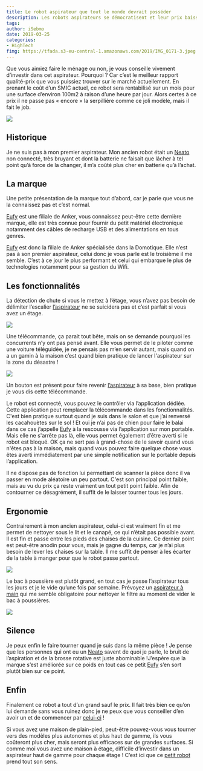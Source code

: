 ```yaml
---
title: Le robot aspirateur que tout le monde devrait posséder
description: Les robots aspirateurs se démocratisent et leur prix baissent, voici un robot aux prestations très honorables au regard de son prix. 
tags: 
author: iSebmo
date: 2019-03-25
categories: 
- HighTech
fimg: https://tfada.s3-eu-central-1.amazonaws.com/2019/IMG_0171-3.jpeg
---
```


Que vous aimiez faire le ménage ou non, je vous conseille vivement d’investir dans cet aspirateur. Pourquoi ? Car c’est le meilleur rapport qualité-prix que vous puissiez trouver sur le marché actuellement. En prenant le coût d’un SMIC actuel, ce robot sera rentabilisé sur un mois pour une surface d’environ 100m2 à raison d’une heure par jour. 
Alors certes à ce prix il ne passe pas « encore » la serpillière comme ce joli modèle, mais il fait le job.

![](https://tfada.s3-eu-central-1.amazonaws.com/2019/IMG_0172.jpeg)

## Historique

Je ne suis pas à mon premier aspirateur. Mon ancien robot était un [Neato](https://amzn.to/2URRMLG) non connecté, très bruyant et dont la batterie ne faisait que lâcher à tel point qu’à force de la changer, il m’a coûté plus cher en batterie qu’à l’achat.

## La marque

Une petite présentation de la marque tout d’abord, car je parie que vous ne la connaissez pas et c’est normal.

[Eufy](https://amzn.to/2JzPpfb) est une filiale de Anker, vous connaissez peut-être cette dernière marque, elle est très connue pour fournir du petit matériel électronique notamment des câbles de recharge USB et des alimentations en tous genres.

[Eufy](https://amzn.to/2JzPpfb) est donc la filiale de Anker spécialisée dans la Domotique. Elle n’est pas à son premier aspirateur, celui donc je vous parle est le troisième il me semble. C’est à ce jour le plus performant et celui qui embarque le plus de technologies notamment pour sa gestion du Wifi.

## Les fonctionnalités

La détection de chute si vous le mettez à l’étage, vous n’avez pas besoin de délimiter l’escalier [l’aspirateur](https://amzn.to/2JzPpfb) ne se suicidera pas et c’est parfait si vous avez un étage.

![](https://tfada.s3-eu-central-1.amazonaws.com/2019/IMG_0170-3.jpg)

Une télécommande, ça parait tout bête, mais on se demande pourquoi les concurrents n’y ont pas pensé avant. Elle vous permet de le piloter comme une voiture téléguidée, je ne pensais pas m’en servir autant, mais quand on a un gamin à la maison c’est quand bien pratique de lancer l'aspirateur sur la zone du désastre !

![](https://tfada.s3-eu-central-1.amazonaws.com/2019/IMG_0175.jpeg)

Un bouton est présent pour faire revenir [l’aspirateur](https://amzn.to/2JzPpfb) à sa base, bien pratique je vous dis cette télécommande.

Le robot est connecté, vous pouvez le contrôler via l’application dédiée. Cette application peut remplacer la télécommande dans les fonctionnalités. C'est bien pratique surtout quand je suis dans le salon et que j’ai renversé les cacahouètes sur le sol ! Et oui je n’ai pas de chien pour faire le balai dans ce cas j’appelle [Eufy](https://amzn.to/2JzPpfb) à la rescousse via l’application sur mon portable.
Mais elle ne s'arrête pas là, elle vous permet également d’être averti si le robot est bloqué. OK ça ne sert pas à grand-chose de le savoir quand vous n'êtes pas à la maison, mais quand vous pouvez faire quelque chose vous êtes averti immédiatement par une simple notification sur le portable depuis l’application.

Il ne dispose pas de fonction lui permettant de scanner la pièce donc il va passer en mode aléatoire un peu partout. C'est son principal point faible, mais au vu du prix ça reste vraiment un tout petit point faible. Afin de contourner ce désagrément, il suffit de le laisser tourner tous les jours.

## Ergonomie

Contrairement à mon ancien aspirateur, celui-ci est vraiment fin et me permet de nettoyer sous le lit et le canapé, ce qui n’était pas possible avant.
Il est fin et passe entre les pieds des chaises de la cuisine. Ce dernier point est peut-être anodin pour vous, mais je gagne du temps, car je n’ai plus besoin de lever les chaises sur la table. Il me suffit de penser à les écarter de la table à manger pour que le robot passe partout.

![](https://tfada.s3-eu-central-1.amazonaws.com/2019/IMG_0173.jpeg)

Le bac à poussière est plutôt grand, en tout cas je passe l’aspirateur tous les jours et je le vide qu’une fois par semaine. Prévoyez un [aspirateur à main](https://amzn.to/2U8mUtd) qui me semble obligatoire pour nettoyer le filtre au moment de vider le bac à poussières.

![](https://tfada.s3-eu-central-1.amazonaws.com/2019/IMG_0174.jpeg)

## Silence

Je peux enfin le faire tourner quand je suis dans la même pièce ! Je pense que les personnes qui ont eu un [Neato](https://amzn.to/2URRMLG) savent de quoi je parle, le bruit de l’aspiration et de la brosse rotative est juste abominable !J’espère que la marque s’est améliorée sur ce poids en tout cas ce petit [Eufy](https://amzn.to/2JzPpfb) s’en sort plutôt bien sur ce point.

## Enfin

Finalement ce robot a tout d’un grand sauf le prix. Il fait très bien ce qu’on lui demande sans vous ruinez donc je ne peux que vous conseiller d’en avoir un et de commencer par [celui-ci](https://amzn.to/2JzPpfb) !

Si vous avez une maison de plain-pied, peut-être pouvez-vous vous tourner vers des modèles plus autonomes et plus haut de gamme, ils vous coûteront plus cher, mais seront plus efficaces sur de grandes surfaces. Si comme moi vous avez une maison à étage, difficile d’investir dans un aspirateur haut de gamme pour chaque étage ! 
C’est ici que ce [petit robot](https://amzn.to/2JzPpfb) prend tout son sens.
